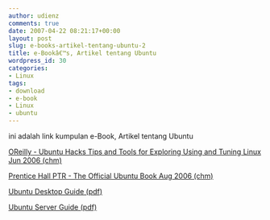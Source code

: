 ```yaml
---
author: udienz
comments: true
date: 2007-04-22 08:21:17+00:00
layout: post
slug: e-books-artikel-tentang-ubuntu-2
title: e-Bookâ€™s, Artikel tentang Ubuntu
wordpress_id: 30
categories:
- Linux
tags:
- download
- e-book
- Linux
- ubuntu
---
```


ini adalah link kumpulan e-Book, Artikel tentang Ubuntu

[OReilly - Ubuntu Hacks Tips and Tools for Exploring Using and Tuning Linux Jun 2006 (chm)](http://www.divshare.com/download/454814-519)

[Prentice Hall PTR - The Official Ubuntu Book Aug 2006 (chm)](http://www.divshare.com/download/454813-e7b)

[Ubuntu Desktop Guide (pdf)](http://www.divshare.com/download/454816-253)

[Ubuntu Server Guide (pdf) ](http://www.divshare.com/download/454815-18e)
